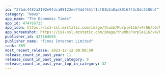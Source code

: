 ```yaml
---
id: "37bdc4482a2192e94dca98123ee74ddf651f1cf01b5a8aa8016743c8dc5186bf"
category: "News"
app_name: "The Economic Times"
app_id: 474766725
app_icon: https://is1-ssl.mzstatic.com/image/thumb/Purple116/v4/66/b5/93/66b59341-1983-1264-67e2-34b004914849/AppIcon-0-1x_U007emarketing-0-8-0-sRGB-85-220.png/1024x1024bb.png
app_screenshot: https://is1-ssl.mzstatic.com/image/thumb/Purple116/v4/0b/a9/e4/0ba9e47c-bb0c-16b6-fb8a-50503da43bce/da501b50-2101-4f41-8b5c-ccbae891ffd9_iOS_1@5x.png/1242x2688bb.png
publisher_id: 427164656
publisher_name: "Times Internet Limited"
rank: 369
most_recent_release: 2023-12-12 00:00:00
release_count_in_past_year: 11
release_count_in_past_year_category: 9
release_count_in_past_year_top_in_category: 32
---
```

